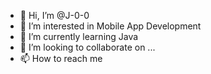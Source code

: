 - 👋 Hi, I’m @J-0-0
- 👀 I’m interested in Mobile App Development
- 🌱 I’m currently learning Java
- 💞️ I’m looking to collaborate on ...
- 📫 How to reach me 

<!---
J-0-0/J-0-0 is a ✨ special ✨ repository because its `README.md` (this file) appears on your GitHub profile.
You can click the Preview link to take a look at your changes.
--->
